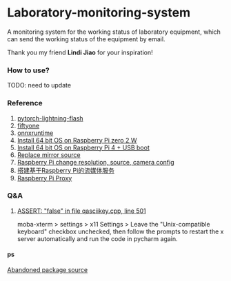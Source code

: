 # Laboratory-monitoring-system
A monitoring system for the working status of laboratory equipment, which can send the working status of the equipment by email.

Thank you my friend **Lindi Jiao** for your inspiration!



### How to use?

TODO: need to update

### Reference




1. [pytorch-lightning-flash](https://github.com/PyTorchLightning/lightning-flash)
1. [fiftyone](https://voxel51.com/docs/fiftyone/)
1. [onnxruntime](https://onnxruntime.ai/docs/tutorials/mobile/)
1. [Install 64 bit OS on Raspberry Pi zero 2 W](https://qengineering.eu/install-64-os-on-raspberry-pi-zero-2.html)
1. [Install 64 bit OS on Raspberry Pi 4 + USB boot](https://qengineering.eu/install-raspberry-64-os.html)
1. [Replace mirror source](https://blog.csdn.net/qq_41071754/article/details/113731699)
1. [Raspberry Pi change resolution, source, camera config](https://blog.csdn.net/qq_43765237/article/details/106032728)
1. [搭建基于Raspberry Pi的流媒体服务](https://zhuanlan.zhihu.com/p/51464024)
1. [Raspberry Pi Proxy](https://www.cxyzjd.com/article/eininbebop/109139536)



### Q&A

1. [ASSERT: "false" in file qasciikey.cpp, line 501](https://blog.csdn.net/qxqxqzzz/article/details/104942021)

   moba-xterm > settings > x11 Settings > Leave the "Unix-compatible keyboard" checkbox unchecked, then follow the prompts to restart the x server automatically and run the code in pycharm again.

#### ps

 [Abandoned package source](https://google-coral.github.io/py-repo/tflite-runtime/)